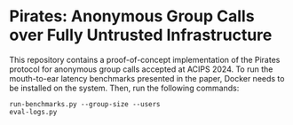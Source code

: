 # Pirates: Anonymous Group Calls over Fully Untrusted Infrastructure

This repository contains a proof-of-concept implementation of the Pirates protocol for anonymous group calls accepted at ACIPS 2024.
To run the mouth-to-ear latency benchmarks presented in the paper, Docker needs to be installed on the system.
Then, run the following commands:

```
run-benchmarks.py --group-size --users
eval-logs.py
```

